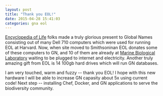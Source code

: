 ```yaml
---
layout: post
title: "Thank you EOL!"
date: 2015-04-28 15:41:03
categories: gna eol
---
```


[Encyclopedia of Life][eol] folks made a truly glorious present to Global Names
consisting out of many Dell 710 computers which were used for running EOL at
Harvard. Now, when site moved to Smithsoninan EOL donates some of these
computers to GN, and 10 of them are already at [Marine Biological
Laboratory][mbl] waiting to be plugged to internet and electricity. Another
truly amazing gift from EOL is 14 100gb hard drives which will run GN
databases.

I am very touched, warm and fuzzy -- thank you EOL! I hope with this new
hardware I will be able to increase GN capasity about 5x using current code!
Next step -- installing Chef, Docker, and GN applications to serve the
biodiversity community.

[eol]: http://eol.org
[mbl]: http://mbl.edu
